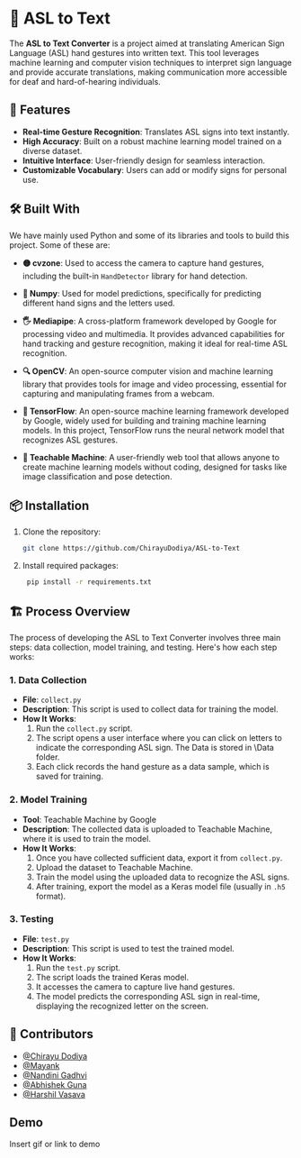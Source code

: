 
# 🤟 ASL to Text

The **ASL to Text Converter** is a project aimed at translating American Sign Language (ASL) hand gestures into written text. This tool leverages machine learning and computer vision techniques to interpret sign language and provide accurate translations, making communication more accessible for deaf and hard-of-hearing individuals.

## 🚀 Features

- **Real-time Gesture Recognition**: Translates ASL signs into text instantly.
- **High Accuracy**: Built on a robust machine learning model trained on a diverse dataset.
- **Intuitive Interface**: User-friendly design for seamless interaction.
- **Customizable Vocabulary**: Users can add or modify signs for personal use.

## 🛠 Built With

We have mainly used Python and some of its libraries and tools to build this project. Some of these are:

- **🟡 cvzone**: Used to access the camera to capture hand gestures, including the built-in `HandDetector` library for hand detection.
  
- **🔢 Numpy**: Used for model predictions, specifically for predicting different hand signs and the letters used.

- **🖐 Mediapipe**: A cross-platform framework developed by Google for processing video and multimedia. It provides advanced capabilities for hand tracking and gesture recognition, making it ideal for real-time ASL recognition.

- **🔍 OpenCV**: An open-source computer vision and machine learning library that provides tools for image and video processing, essential for capturing and manipulating frames from a webcam.

- **🧠 TensorFlow**: An open-source machine learning framework developed by Google, widely used for building and training machine learning models. In this project, TensorFlow runs the neural network model that recognizes ASL gestures.

- **🤖 Teachable Machine**: A user-friendly web tool that allows anyone to create machine learning models without coding, designed for tasks like image classification and pose detection.

## 📦 Installation

1. Clone the repository:
   ```bash
   git clone https://github.com/ChirayuDodiya/ASL-to-Text

2. Install required packages:
   ```bash
    pip install -r requirements.txt

## 🏗 Process Overview

The process of developing the ASL to Text Converter involves three main steps: data collection, model training, and testing. Here's how each step works:

### 1. Data Collection

- **File**: `collect.py`
- **Description**: This script is used to collect data for training the model. 
- **How It Works**:
  1. Run the `collect.py` script.
  2. The script opens a user interface where you can click on letters to indicate the corresponding ASL sign. The Data is stored in \Data folder.
  3. Each click records the hand gesture as a data sample, which is saved for training.

### 2. Model Training

- **Tool**: Teachable Machine by Google
- **Description**: The collected data is uploaded to Teachable Machine, where it is used to train the model.
- **How It Works**:
  1. Once you have collected sufficient data, export it from `collect.py`.
  2. Upload the dataset to Teachable Machine.
  3. Train the model using the uploaded data to recognize the ASL signs.
  4. After training, export the model as a Keras model file (usually in `.h5` format).

### 3. Testing

- **File**: `test.py`
- **Description**: This script is used to test the trained model.
- **How It Works**:
  1. Run the `test.py` script.
  2. The script loads the trained Keras model.
  3. It accesses the camera to capture live hand gestures.
  4. The model predicts the corresponding ASL sign in real-time, displaying the recognized letter on the screen.





## 🤝 Contributors

- [@Chirayu Dodiya](https://github.com/ChirayuDodiya)
- [@Mayank](https://github.com/likemacc)
- [@Nandini Gadhvi](https://github.com/NadiniGadhvi)
- [@Abhishek Guna](https://github.com/HINOKAM-ii)
- [@Harshil Vasava](https://github.com/harshilV14)


## Demo

Insert gif or link to demo

